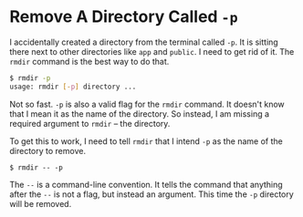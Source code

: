 # Remove A Directory Called `-p`

I accidentally created a directory from the terminal called `-p`. It is sitting
there next to other directories like `app` and `public`. I need to get rid of
it. The `rmdir` command is the best way to do that.

```bash
$ rmdir -p
usage: rmdir [-p] directory ...
```

Not so fast. `-p` is also a valid flag for the `rmdir` command. It doesn't know
that I mean it as the name of the directory. So instead, I am missing a
required argument to `rmdir` – the directory.

To get this to work, I need to tell `rmdir` that I intend `-p` as the name of
the directory to remove.

```
$ rmdir -- -p
```

The `--` is a command-line convention. It tells the command that anything after
the `--` is not a flag, but instead an argument. This time the `-p` directory
will be removed.
